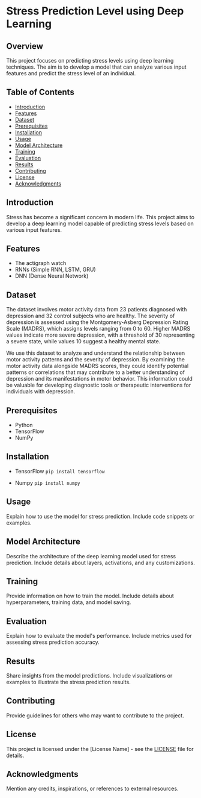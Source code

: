 # Stress Prediction Level using Deep Learning

## Overview
This project focuses on predicting stress levels using deep learning techniques. The aim is to develop a model that can analyze various input features and predict the stress level of an individual.

## Table of Contents
- [Introduction](#introduction)
- [Features](#features)
- [Dataset](#dataset)
- [Prerequisites](#prerequisites)
- [Installation](#installation)
- [Usage](#usage)
- [Model Architecture](#model-architecture)
- [Training](#training)
- [Evaluation](#evaluation)
- [Results](#results)
- [Contributing](#contributing)
- [License](#license)
- [Acknowledgments](#acknowledgments)

## Introduction
Stress has become a significant concern in modern life. This project aims to develop a deep learning model capable of predicting stress levels based on various input features.

## Features
- The actigraph watch
- RNNs (Simple RNN, LSTM, GRU)
- DNN (Dense Neural Network)

## Dataset
The dataset involves motor activity data from 23 patients diagnosed with depression and 32 control subjects who are healthy. The severity of depression is assessed using the Montgomery-Asberg Depression Rating Scale (MADRS), which assigns levels ranging from 0 to 60. Higher MADRS values indicate more severe depression, with a threshold of 30 representing a severe state, while values 10 suggest a healthy mental state.

We use this dataset to analyze and understand the relationship between motor activity patterns and the severity of depression. By examining the motor activity data alongside MADRS scores, they could identify potential patterns or correlations that may contribute to a better understanding of depression and its manifestations in motor behavior. This information could be valuable for developing diagnostic tools or therapeutic interventions for individuals with depression.



## Prerequisites
- Python
- TensorFlow
- NumPy


## Installation
- TensorFlow
  `pip install tensorflow`

- Numpy
  `pip install numpy`

## Usage
Explain how to use the model for stress prediction. Include code snippets or examples.

## Model Architecture
Describe the architecture of the deep learning model used for stress prediction. Include details about layers, activations, and any customizations.

## Training
Provide information on how to train the model. Include details about hyperparameters, training data, and model saving.

## Evaluation
Explain how to evaluate the model's performance. Include metrics used for assessing stress prediction accuracy.

## Results
Share insights from the model predictions. Include visualizations or examples to illustrate the stress prediction results.

## Contributing
Provide guidelines for others who may want to contribute to the project.

## License
This project is licensed under the [License Name] - see the [LICENSE](LICENSE) file for details.

## Acknowledgments
Mention any credits, inspirations, or references to external resources.
